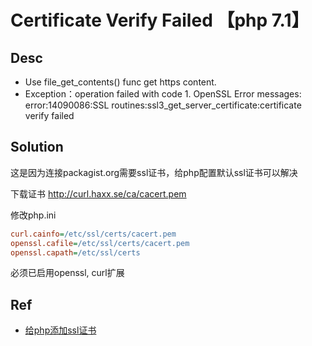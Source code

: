 # Certificate Verify Failed 【php 7.1】
## Desc
- Use file_get_contents() func get https content.
- Exception：operation failed with code 1. OpenSSL Error messages: error:14090086:SSL routines:ssl3_get_server_certificate:certificate verify failed

## Solution
这是因为连接packagist.org需要ssl证书，给php配置默认ssl证书可以解决

下载证书 http://curl.haxx.se/ca/cacert.pem 

修改php.ini
``` ini
curl.cainfo=/etc/ssl/certs/cacert.pem
openssl.cafile=/etc/ssl/certs/cacert.pem
openssl.capath=/etc/ssl/certs
```
必须已启用openssl, curl扩展

## Ref
- [给php添加ssl证书](https://www.cnblogs.com/imbin/p/5207105.html)
